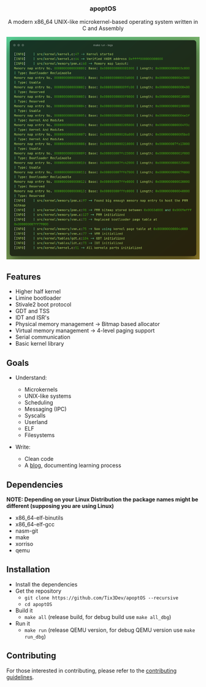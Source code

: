 <div align="center">

<h3>apoptOS</h3>
<p>A modern x86_64 UNIX-like microkernel-based operating system written in C and Assembly</p>

<img src="https://github.com/Tix3Dev/apoptOS/blob/main/misc/screenshots/logs.png">

</div>

## Features

- Higher half kernel
- Limine bootloader
- Stivale2 boot protocol
- GDT and TSS
- IDT and ISR's
- Physical memory management -> Bitmap based allocator
- Virtual memory management -> 4-level paging support
- Serial communication
- Basic kernel library

## Goals

- Understand:
  - Microkernels
  - UNIX-like systems
  - Scheduling
  - Messaging (IPC)
  - Syscalls
  - Userland
  - ELF
  - Filesystems

- Write:
  - Clean code
  - A [blog](), documenting learning process

## Dependencies

**NOTE: Depending on your Linux Distribution the package names might be different (supposing you are using Linux)**

- x86_64-elf-binutils
- x86_64-elf-gcc
- nasm-git
- make
- xorriso
- qemu

## Installation

- Install the dependencies
- Get the repository
  - `git clone https://github.com/Tix3Dev/apoptOS --recursive`
  - `cd apoptOS`
- Build it
  - `make all` (release build, for debug build use `make all_dbg`)
- Run it
  - `make run` (release QEMU version, for debug QEMU version use `make run_dbg`)

## Contributing

For those interested in contributing, please refer to the [contributing guidelines](https://github.com/Tix3Dev/apoptOS/blob/main/misc/CONTRIBUTING.md).
